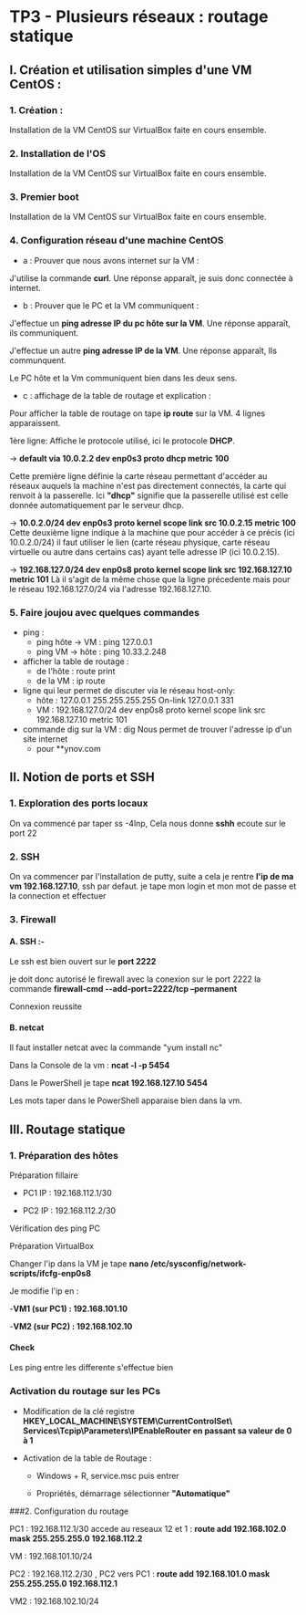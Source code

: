 # TP3 - Plusieurs réseaux : routage statique

## I. Création et utilisation simples d'une VM CentOS :

### 1. Création :

Installation de la VM CentOS sur VirtualBox faite en cours ensemble.

### 2. Installation de l'OS

Installation de la VM CentOS sur VirtualBox faite en cours ensemble.

### 3. Premier boot

Installation de la VM CentOS sur VirtualBox faite en cours ensemble.

### 4. Configuration réseau d'une machine CentOS

- a : Prouver que nous avons internet sur la VM :

J'utilise la commande **curl**. Une réponse apparaît, je suis donc connectée à internet.

- b : Prouver que le PC et la VM communiquent :

J'effectue un **ping adresse IP du pc hôte sur la VM**. Une réponse apparaît, ils communiquent.

J'effectue un autre **ping adresse IP de la VM**. Une réponse apparaît, Ils communquent.

Le PC hôte et la Vm communiquent bien dans les deux sens.

- c : affichage de la table de routage et explication :

Pour afficher la table de routage on tape **ip route** sur la VM. 4 lignes apparaissent.

1ère ligne: Affiche le protocole utilisé, ici le protocole **DHCP**.

→ **default via 10.0.2.2 dev enp0s3 proto dhcp metric 100**

Cette première ligne définie la carte réseau permettant d'accéder au réseaux auquels la machine n'est pas directement connectés, la carte qui renvoit à la passerelle. 
Ici **"dhcp"** signifie que la passerelle utilisé est celle donnée automatiquement par le serveur dhcp.

→ **10.0.2.0/24 dev enp0s3 proto kernel scope link src 10.0.2.15 metric 100**
Cette deuxième ligne indique à la machine que pour accéder à ce précis (ici 10.0.2.0/24) il faut utiliser le lien (carte réseau physique, carte réseau virtuelle ou autre dans certains cas) ayant telle adresse IP (ici 10.0.2.15).

→ **192.168.127.0/24 dev enp0s8 proto kernel scope link src 192.168.127.10 metric 101**
Là il s'agit de la même chose que la ligne précedente mais pour le réseau 192.168.127.0/24 via l'adresse 192.168.127.10.
### 5. Faire joujou avec quelques commandes

- ping :
    - ping hôte → VM : ping 127.0.0.1
    - ping VM → hôte : ping 10.33.2.248
- afficher la table de routage :
    - de l'hôte : route print
    - de la VM : ip route
- ligne qui leur permet de discuter via le réseau host-only:
    - hôte : 127.0.0.1  255.255.255.255  On-link  127.0.0.1  331
    - VM : 192.168.127.0/24 dev enp0s8 proto kernel scope link src 192.168.127.10 metric 101
- commande dig sur la VM :
dig Nous permet de trouver l'adresse ip d'un site internet
    - pour **ynov.com
    
 ## II. Notion de ports et SSH    
    
### 1. Exploration des ports locaux

On va commencé par taper ss -4lnp,
Cela nous donne **sshh** ecoute sur le port 22 

### 2. SSH

On va commencer par l'installation de putty, suite a cela je rentre **l'ip de ma vm 192.168.127.10**, ssh par defaut. je tape mon login et mon mot de passe et la connection et effectuer 

### 3. Firewall
#### A. SSH :-
Le ssh est bien ouvert sur le **port 2222**

je doit donc autorisé le firewall avec la conexion sur le port 2222 la commande **firewall-cmd --add-port=2222/tcp –permanent**

Connexion reussite 

#### B. netcat

Il faut installer netcat avec la commande "yum install nc"

Dans la Console de la vm : **ncat -l -p 5454** 

Dans le PowerShell je tape **ncat 192.168.127.10 5454**

Les mots taper dans le PowerShell apparaise bien dans la vm.

## III. Routage statique

### 1. Préparation des hôtes

Préparation fillaire 

- PC1 IP : 192.168.112.1/30

- PC2 IP : 192.168.112.2/30

Vérification des ping PC 

Préparation VirtualBox

Changer l'ip dans la VM je tape **nano /etc/sysconfig/network-scripts/ifcfg-enp0s8**

Je modifie l'ip en :

-**VM1 (sur PC1) : 192.168.101.10**

-**VM2 (sur PC2) : 192.168.102.10**

#### Check
 Les ping entre les differente s'effectue bien 

### Activation du routage sur les PCs

- Modification de la clé registre **HKEY_LOCAL_MACHINE\SYSTEM\CurrentControlSet\ Services\Tcpip\Parameters\IPEnableRouter en passant sa valeur de 0 à 1**

- Activation de la table de Routage :

  + Windows + R, service.msc puis entrer 
  
  + Propriétés, démarrage sélectionner **"Automatique"**

###2. Configuration du routage

PC1 : 192.168.112.1/30 accede au reseaux 12 et 1 : **route add 192.168.102.0 mask 255.255.255.0 192.168.112.2**

VM : 192.168.101.10/24

PC2 : 192.168.112.2/30 , PC2 vers PC1 : **route add 192.168.101.0 mask 255.255.255.0 192.168.112.1**

VM2 : 192.168.102.10/24

